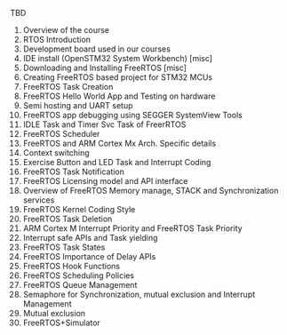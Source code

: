 TBD

1. Overview of the course
2. RTOS Introduction
3. Development board used in our courses
4. IDE install (OpenSTM32 System Workbench)     [misc]
5. Downloading and Installing FreeRTOS          [misc]
6. Creating FreeRTOS based project for STM32 MCUs
7. FreeRTOS Task Creation
8. FreeRTOS Hello World App and Testing on hardware
9. Semi hosting and UART setup
10. FreeRTOS app debugging using SEGGER SystemView Tools
11. IDLE Task and Timer Svc Task of FreerRTOS
12. FreeRTOS Scheduler
13. FreeRTOS and ARM Cortex Mx Arch. Specific details
14. Context switching
15. Exercise  Button and LED Task and Interrupt Coding
16. FreeRTOS Task Notification
17. FreeRTOS Licensing model and API interface
18. Overview of FreeRTOS Memory manage, STACK and Synchronization services
19. FreeRTOS Kernel Coding Style
20. FreeRTOS Task Deletion
21. ARM Cortex M Interrupt Priority and  FreeRTOS Task Priority
22. Interrupt safe APIs and Task yielding
23. FreeRTOS Task States
24. FreeRTOS  Importance of Delay APIs
25. FreeRTOS Hook Functions
26. FreeRTOS Scheduling Policies
27. FreeRTOS Queue Management
28. Semaphore for Synchronization, mutual exclusion and Interrupt Management
29. Mutual exclusion
30. FreeRTOS+Simulator